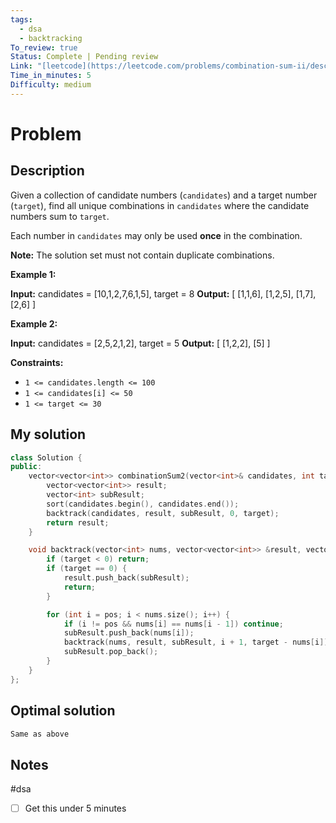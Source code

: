 ```yaml
---
tags:
  - dsa
  - backtracking
To_review: true
Status: Complete | Pending review
Link: "[leetcode](https://leetcode.com/problems/combination-sum-ii/description/)"
Time_in_minutes: 5
Difficulty: medium
---
```

# Problem
## Description
Given a collection of candidate numbers (`candidates`) and a target number (`target`), find all unique combinations in `candidates` where the candidate numbers sum to `target`.

Each number in `candidates` may only be used **once** in the combination.

**Note:** The solution set must not contain duplicate combinations.

**Example 1:**

**Input:** candidates = [10,1,2,7,6,1,5], target = 8
**Output:** 
[
[1,1,6],
[1,2,5],
[1,7],
[2,6]
]

**Example 2:**

**Input:** candidates = [2,5,2,1,2], target = 5
**Output:** 
[
[1,2,2],
[5]
]

**Constraints:**

- `1 <= candidates.length <= 100`
- `1 <= candidates[i] <= 50`
- `1 <= target <= 30`
## My solution
```cpp
class Solution {
public:
    vector<vector<int>> combinationSum2(vector<int>& candidates, int target) {
        vector<vector<int>> result;
        vector<int> subResult;
        sort(candidates.begin(), candidates.end());
        backtrack(candidates, result, subResult, 0, target);
        return result;
    }

    void backtrack(vector<int> nums, vector<vector<int>> &result, vector<int> &subResult, int pos, int target) {
        if (target < 0) return;
        if (target == 0) {
            result.push_back(subResult);
            return;
        }

        for (int i = pos; i < nums.size(); i++) {
            if (i != pos && nums[i] == nums[i - 1]) continue;
            subResult.push_back(nums[i]);
            backtrack(nums, result, subResult, i + 1, target - nums[i]);
            subResult.pop_back();
        }
    }
};
```
## Optimal solution
```cpp
Same as above
```
## Notes
#dsa
- [ ] Get this under 5 minutes